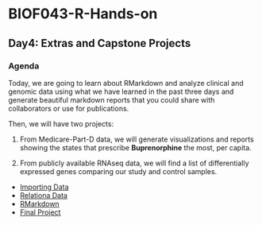 # BIOF043-R-Hands-on
## Day4: Extras and Capstone Projects

### Agenda
Today, we are going to learn about RMarkdown and analyze clinical and genomic 
data using what we have learned in the past three days and generate beautiful 
markdown reports that you could share with collaborators or use for publications.

Then, we will have two projects:

1. From Medicare-Part-D data, we will generate visualizations and reports
showing the states that prescribe **Buprenorphine** the most, per capita.

2. From publicly available RNAseq data, we will find a list of differentially
expressed genes comparing our study and control samples.


- [Importing Data](./import.md)
- [Relationa Data](./relational.md)
- [RMarkdown](./RMarkdown.md)
- [Final Project](./Project.md)
